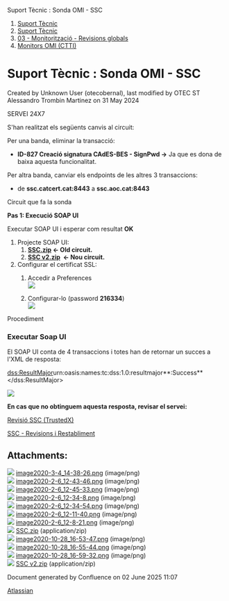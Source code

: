 Suport Tècnic : Sonda OMI - SSC  

1.  [Suport Tècnic](index.md)
2.  [Suport Tècnic](13893782.md)
3.  [03 - Monitorització - Revisions globals](26313327.md)
4.  [Monitors OMI (CTTI)](26313608.md)

Suport Tècnic : Sonda OMI - SSC
===============================

Created by Unknown User (otecobernal), last modified by OTEC ST Alessandro Trombin Martinez on 31 May 2024

SERVEI 24X7

S'han realitzat els següents canvis al circuit:  
  
Per una banda, eliminar la transacció:

*   **ID-827 Creació signatura CAdES-BES - SignPwd →** Ja que es dona de baixa aquesta funcionalitat.

Per altra banda, canviar els endpoints de les altres 3 transaccions:

*   de **ssc.catcert.cat:8443** a **ssc.aoc.cat:8443**

Circuit que fa la sonda

**Pas 1: Execució SOAP UI**

Executar SOAP UI i esperar com resultat **OK**

1.  Projecte SOAP UI:
    1.  **[SSC.zip](attachments/41519664/41519672.zip) ← Old circuit.**
    2.  **[SSC v2.zip](attachments/41519664/41522701.zip)  ← Nou circuit.**
2.  Configurar el certificat SSL:
    1.  Accedir a Preferences  
        ![](attachments/41519664/41519673.png)  
          
        
    2.  Configurar-lo (password **216334**)  
        ![](attachments/41519664/41519674.png)

  

Procediment

### Executar Soap UI

El SOAP UI conta de 4 transaccions i totes han de retornar un succes a l'XML de resposta:

<dss:ResultMajor>urn:oasis:names:tc:dss:1.0:resultmajor**:Success**</dss:ResultMajor>

![](attachments/41519664/41519676.png)

  

  

**En cas que no obtinguem aquesta resposta, revisar el servei:** 

[Revisió SSC (TrustedX)](36340764.md)

[SSC - Revisions i Restabliment](SSC---Revisions-i-Restabliment_41521367.md)

  

Attachments:
------------

![](images/icons/bullet_blue.gif) [image2020-3-4\_14-38-26.png](attachments/41519664/41519665.png) (image/png)  
![](images/icons/bullet_blue.gif) [image2020-2-6\_12-43-46.png](attachments/41519664/41519666.png) (image/png)  
![](images/icons/bullet_blue.gif) [image2020-2-6\_12-45-33.png](attachments/41519664/41519667.png) (image/png)  
![](images/icons/bullet_blue.gif) [image2020-2-6\_12-34-8.png](attachments/41519664/41519668.png) (image/png)  
![](images/icons/bullet_blue.gif) [image2020-2-6\_12-34-54.png](attachments/41519664/41519669.png) (image/png)  
![](images/icons/bullet_blue.gif) [image2020-2-6\_12-11-40.png](attachments/41519664/41519670.png) (image/png)  
![](images/icons/bullet_blue.gif) [image2020-2-6\_12-8-21.png](attachments/41519664/41519671.png) (image/png)  
![](images/icons/bullet_blue.gif) [SSC.zip](attachments/41519664/41519672.zip) (application/zip)  
![](images/icons/bullet_blue.gif) [image2020-10-28\_16-53-47.png](attachments/41519664/41519673.png) (image/png)  
![](images/icons/bullet_blue.gif) [image2020-10-28\_16-55-44.png](attachments/41519664/41519674.png) (image/png)  
![](images/icons/bullet_blue.gif) [image2020-10-28\_16-59-32.png](attachments/41519664/41519676.png) (image/png)  
![](images/icons/bullet_blue.gif) [SSC v2.zip](attachments/41519664/41522701.zip) (application/zip)  

Document generated by Confluence on 02 June 2025 11:07

[Atlassian](http://www.atlassian.com/)